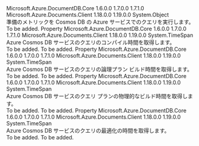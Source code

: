 <Type Name="QueryPreparationTimes" FullName="Microsoft.Azure.Documents.QueryPreparationTimes">
  <TypeSignature Language="C#" Value="public sealed class QueryPreparationTimes" />
  <TypeSignature Language="ILAsm" Value=".class public auto ansi sealed beforefieldinit QueryPreparationTimes extends System.Object" />
  <TypeSignature Language="DocId" Value="T:Microsoft.Azure.Documents.QueryPreparationTimes" />
  <TypeSignature Language="VB.NET" Value="Public NotInheritable Class QueryPreparationTimes" />
  <TypeSignature Language="F#" Value="type QueryPreparationTimes = class" />
  <AssemblyInfo>
    <AssemblyName>Microsoft.Azure.DocumentDB.Core</AssemblyName>
    <AssemblyVersion>1.6.0.0</AssemblyVersion>
    <AssemblyVersion>1.7.0.0</AssemblyVersion>
    <AssemblyVersion>1.7.1.0</AssemblyVersion>
  </AssemblyInfo>
  <AssemblyInfo>
    <AssemblyName>Microsoft.Azure.Documents.Client</AssemblyName>
    <AssemblyVersion>1.18.0.0</AssemblyVersion>
    <AssemblyVersion>1.19.0.0</AssemblyVersion>
  </AssemblyInfo>
  <Base>
    <BaseTypeName>System.Object</BaseTypeName>
  </Base>
  <Interfaces />
  <Docs>
    <summary>
            準備のメトリックを Cosmos DB の Azure サービスでのクエリを実行します。
            </summary>
    <remarks>To be added.</remarks>
  </Docs>
  <Members>
    <Member MemberName="CompileTime">
      <MemberSignature Language="C#" Value="public TimeSpan CompileTime { get; }" />
      <MemberSignature Language="ILAsm" Value=".property instance valuetype System.TimeSpan CompileTime" />
      <MemberSignature Language="DocId" Value="P:Microsoft.Azure.Documents.QueryPreparationTimes.CompileTime" />
      <MemberSignature Language="VB.NET" Value="Public ReadOnly Property CompileTime As TimeSpan" />
      <MemberSignature Language="F#" Value="member this.CompileTime : TimeSpan" Usage="Microsoft.Azure.Documents.QueryPreparationTimes.CompileTime" />
      <MemberType>Property</MemberType>
      <AssemblyInfo>
        <AssemblyName>Microsoft.Azure.DocumentDB.Core</AssemblyName>
        <AssemblyVersion>1.6.0.0</AssemblyVersion>
        <AssemblyVersion>1.7.0.0</AssemblyVersion>
        <AssemblyVersion>1.7.1.0</AssemblyVersion>
      </AssemblyInfo>
      <AssemblyInfo>
        <AssemblyName>Microsoft.Azure.Documents.Client</AssemblyName>
        <AssemblyVersion>1.18.0.0</AssemblyVersion>
        <AssemblyVersion>1.19.0.0</AssemblyVersion>
      </AssemblyInfo>
      <ReturnValue>
        <ReturnType>System.TimeSpan</ReturnType>
      </ReturnValue>
      <Docs>
        <summary>
            Azure Cosmos DB サービスのクエリのコンパイル時間を取得します。 
            </summary>
        <value>To be added.</value>
        <remarks>To be added.</remarks>
      </Docs>
    </Member>
    <Member MemberName="LogicalPlanBuildTime">
      <MemberSignature Language="C#" Value="public TimeSpan LogicalPlanBuildTime { get; }" />
      <MemberSignature Language="ILAsm" Value=".property instance valuetype System.TimeSpan LogicalPlanBuildTime" />
      <MemberSignature Language="DocId" Value="P:Microsoft.Azure.Documents.QueryPreparationTimes.LogicalPlanBuildTime" />
      <MemberSignature Language="VB.NET" Value="Public ReadOnly Property LogicalPlanBuildTime As TimeSpan" />
      <MemberSignature Language="F#" Value="member this.LogicalPlanBuildTime : TimeSpan" Usage="Microsoft.Azure.Documents.QueryPreparationTimes.LogicalPlanBuildTime" />
      <MemberType>Property</MemberType>
      <AssemblyInfo>
        <AssemblyName>Microsoft.Azure.DocumentDB.Core</AssemblyName>
        <AssemblyVersion>1.6.0.0</AssemblyVersion>
        <AssemblyVersion>1.7.0.0</AssemblyVersion>
        <AssemblyVersion>1.7.1.0</AssemblyVersion>
      </AssemblyInfo>
      <AssemblyInfo>
        <AssemblyName>Microsoft.Azure.Documents.Client</AssemblyName>
        <AssemblyVersion>1.18.0.0</AssemblyVersion>
        <AssemblyVersion>1.19.0.0</AssemblyVersion>
      </AssemblyInfo>
      <ReturnValue>
        <ReturnType>System.TimeSpan</ReturnType>
      </ReturnValue>
      <Docs>
        <summary>
            Azure Cosmos DB サービスのクエリの論理プラン ビルド時間を取得します。 
            </summary>
        <value>To be added.</value>
        <remarks>To be added.</remarks>
      </Docs>
    </Member>
    <Member MemberName="PhysicalPlanBuildTime">
      <MemberSignature Language="C#" Value="public TimeSpan PhysicalPlanBuildTime { get; }" />
      <MemberSignature Language="ILAsm" Value=".property instance valuetype System.TimeSpan PhysicalPlanBuildTime" />
      <MemberSignature Language="DocId" Value="P:Microsoft.Azure.Documents.QueryPreparationTimes.PhysicalPlanBuildTime" />
      <MemberSignature Language="VB.NET" Value="Public ReadOnly Property PhysicalPlanBuildTime As TimeSpan" />
      <MemberSignature Language="F#" Value="member this.PhysicalPlanBuildTime : TimeSpan" Usage="Microsoft.Azure.Documents.QueryPreparationTimes.PhysicalPlanBuildTime" />
      <MemberType>Property</MemberType>
      <AssemblyInfo>
        <AssemblyName>Microsoft.Azure.DocumentDB.Core</AssemblyName>
        <AssemblyVersion>1.6.0.0</AssemblyVersion>
        <AssemblyVersion>1.7.0.0</AssemblyVersion>
        <AssemblyVersion>1.7.1.0</AssemblyVersion>
      </AssemblyInfo>
      <AssemblyInfo>
        <AssemblyName>Microsoft.Azure.Documents.Client</AssemblyName>
        <AssemblyVersion>1.18.0.0</AssemblyVersion>
        <AssemblyVersion>1.19.0.0</AssemblyVersion>
      </AssemblyInfo>
      <ReturnValue>
        <ReturnType>System.TimeSpan</ReturnType>
      </ReturnValue>
      <Docs>
        <summary>
            Azure Cosmos DB サービスのクエリ プランの物理的なビルド時間を取得します。 
            </summary>
        <value>To be added.</value>
        <remarks>To be added.</remarks>
      </Docs>
    </Member>
    <Member MemberName="QueryOptimizationTime">
      <MemberSignature Language="C#" Value="public TimeSpan QueryOptimizationTime { get; }" />
      <MemberSignature Language="ILAsm" Value=".property instance valuetype System.TimeSpan QueryOptimizationTime" />
      <MemberSignature Language="DocId" Value="P:Microsoft.Azure.Documents.QueryPreparationTimes.QueryOptimizationTime" />
      <MemberSignature Language="VB.NET" Value="Public ReadOnly Property QueryOptimizationTime As TimeSpan" />
      <MemberSignature Language="F#" Value="member this.QueryOptimizationTime : TimeSpan" Usage="Microsoft.Azure.Documents.QueryPreparationTimes.QueryOptimizationTime" />
      <MemberType>Property</MemberType>
      <AssemblyInfo>
        <AssemblyName>Microsoft.Azure.DocumentDB.Core</AssemblyName>
        <AssemblyVersion>1.6.0.0</AssemblyVersion>
        <AssemblyVersion>1.7.0.0</AssemblyVersion>
        <AssemblyVersion>1.7.1.0</AssemblyVersion>
      </AssemblyInfo>
      <AssemblyInfo>
        <AssemblyName>Microsoft.Azure.Documents.Client</AssemblyName>
        <AssemblyVersion>1.18.0.0</AssemblyVersion>
        <AssemblyVersion>1.19.0.0</AssemblyVersion>
      </AssemblyInfo>
      <ReturnValue>
        <ReturnType>System.TimeSpan</ReturnType>
      </ReturnValue>
      <Docs>
        <summary>
            Azure Cosmos DB サービスのクエリの最適化の時間を取得します。 
            </summary>
        <value>To be added.</value>
        <remarks>To be added.</remarks>
      </Docs>
    </Member>
  </Members>
</Type>